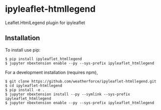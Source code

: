 ipyleaflet-htmllegend
===============================

Leaflet.HtmlLegend plugin for ipyleaflet

Installation
------------

To install use pip:

    $ pip install ipyleaflet_htmllegend
    $ jupyter nbextension enable --py --sys-prefix ipyleaflet_htmllegend


For a development installation (requires npm),

    $ git clone https://github.com/weatherforce/ipyleaflet-htmllegend.git
    $ cd ipyleaflet-htmllegend
    $ pip install -e .
    $ jupyter nbextension install --py --symlink --sys-prefix ipyleaflet_htmllegend
    $ jupyter nbextension enable --py --sys-prefix ipyleaflet_htmllegend
